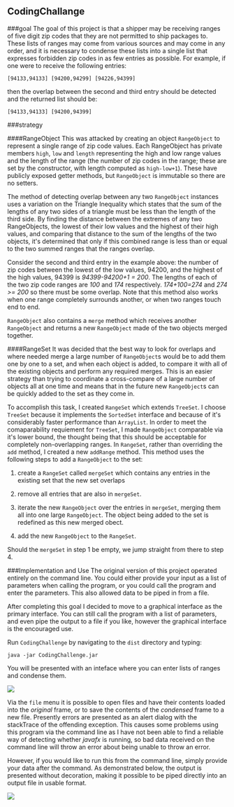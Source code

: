 
## CodingChallange

###goal
The goal of this project is that a shipper may be receiving ranges of five digit zip codes that they are not permitted to ship packages to.  These lists of ranges may come from various sources and may come in any order, and it is necessary to condense these lists into a single list that expresses forbidden zip codes in as few entries as possible.  For example, if one were to receive the following entries:

`[94133,94133] [94200,94299] [94226,94399]`

then the overlap between the second and third entry should be detected and the returned list should be:

`[94133,94133] [94200,94399]`

###strategy

####RangeObject
This was attacked by creating an object `RangeObject` to represent a single range of zip code values.  Each RangeObject has private members `high`, `low` and `length` representing the high and low range values and the length of the range (the number of zip codes in the range; these are set by the constructor, with length computed as `high-low+1`).  These have publicly exposed getter methods, but `RangeObject` is immutable so there are no setters.

The method of detecting overlap between any two `RangeObject` instances uses a variation on the Triangle Inequality which states that the sum of the lengths of any two sides of a triangle must be less than the length of the third side.  By finding the distance between the extremes of any two RangeObjects, the lowest of their low values and the highest of their high values, and comparing that distance to the sum of the lengths of the two objects, it's determined that only if this combined range is less than or equal to the two summed ranges that the ranges overlap.

Consider the second and third entry in the example above: the number of zip codes between the lowest of the low values, 94200, and the highest of the high values, 94399 is *94399-94200+1 = 200*.  The lengths of each of the two zip code ranges are *100* and *174* respectively.  *174+100=274* and *274 >= 200* so there must be some overlap.  Note that this method also works when one range completely surrounds another, or when two ranges touch end to end.

`RangeObject` also contains a `merge` method which receives another `RangeObject` and returns a new `RangeObject` made of the two objects merged together.

####RangeSet
It was decided that the best way to look for overlaps and where needed merge a large number of `RangeObject`s would be to add them one by one to a set, and when each object is added, to compare it with all of the existing objects and perform any required merges.  This is an easier strategy than trying to coordinate a cross-compare of a large number of objects all at one time and means that in the future new `RangeObject`s can be quickly added to the set as they come in.

To accomplish this task, I created `RangeSet` which extends `TreeSet`.  I choose `TreeSet` because it implements the `SortedSet` interface and because of it's considerably faster performance than `ArrayList`.  In order to meet the comaparability requiement for `TreeSet`, I made `RangeObject` comparable via it's lower bound, the thought being that this should be acceptable for completely non-overlapping ranges.
In `RangeSet`, rather than overriding the `add` method, I created a new `addRange` method.  This method uses the following steps to add a `RangeObject` to the set:

1. create a `RangeSet` called `mergeSet` which contains any entries in the existing set that the new set overlaps

2. remove all entries that are also in `mergeSet`.

3. iterate the new `RangeObject` over the entries in `mergeSet`, merging them all into one large `RangeObject`.  The object being added to the set is redefined as this new merged obect.

4. add the new `RangeObject` to the `RangeSet`.

Should the `mergeSet` in step 1 be empty, we jump straight from there to step 4.

###Implementation and Use
The original version of this project operated entirely on the command line.  You could either provide your input as a list of parameters when calling the program, or you could call the program and enter the parameters.  This also allowed data to be piped in from a file.

After completing this goal I decided to move to a graphical interface as the primary interface.  You can still call the program with a list of parameters, and even pipe the output to a file if you like, however the graphical interface is the encouraged use.

Run `CodingChallenge` by navigating to the `dist` directory and typing:

`java -jar CodingChallenge.jar`

You will be presented with an inteface where you can enter lists of ranges and condense them.

![](http://i63.tinypic.com/xgeba1.png)

Via the `file` menu it is possible to open files and have their contents loaded into the *original* frame, or to save the contents of the *condensed* frame to a new file.
Presently errors are presented as an alert dialog with the stackTrace of the offending exception.  This causes some problems using this program via the command line as I have not been able to find a reliable way of detecting whether *javafx* is running, so bad data received on the command line will throw an error about being unable to throw an error.

However, if you would like to run this from the command line, simply provide your data after the command.  As demonstrated below, the output is presented without decoration, making it possible to be piped directly into an output file in usable format.

![](http://i64.tinypic.com/a4wvv9.png)


